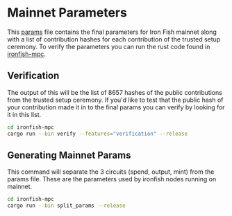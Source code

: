 # Mainnet Parameters
This [params](./params) file contains the final parameters for Iron Fish mainnet along with a list of contribution hashes for each contribution of the trusted setup ceremony. To verify the parameters you can run the rust code found in [ironfish-mpc](../ironfish-mpc).

## Verification
The output of this will be the list of 8657 hashes of the public contributions from the trusted setup ceremony. If you'd like to test that the public hash of your contribution made it in to the final params you can verify by looking for it in this list.
```bash
cd ironfish-mpc
cargo run --bin verify --features="verification" --release
```

## Generating Mainnet Params
This command will separate the 3 circuits (spend, output, mint) from the params file. These are the parameters used by ironfish nodes running on mainnet.

```bash
cd ironfish-mpc
cargo run --bin split_params --release
```
